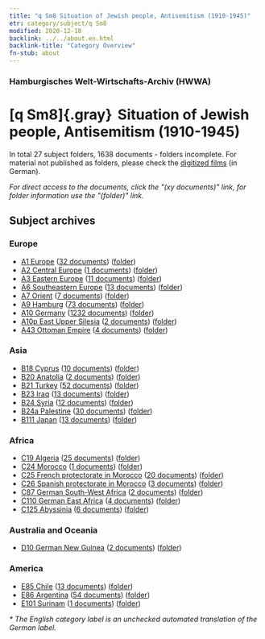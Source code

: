```yaml
---
title: "q Sm8 Situation of Jewish people, Antisemitism (1910-1945)"
etr: category/subject/q Sm8
modified: 2020-12-18
backlink: ../../about.en.html
backlink-title: "Category Overview"
fn-stub: about
---
```


### Hamburgisches Welt-Wirtschafts-Archiv (HWWA)
# [q Sm8]{.gray}&#8201; Situation of Jewish people, Antisemitism (1910-1945)&#160; 





In total 27 subject folders, 1638 documents - folders incomplete.
For material not published as folders, please check the [digitized films](/film/h1_sh) (in German).

_For direct access to the documents, click the "(xy documents)" link, for folder information use the "(folder)" link._

## Subject archives



### Europe

- [A1 Europe](../../../geo/about.en.html#A1) (<a href="https://dfg-viewer.de/show/?tx_dlf[id]=https://pm20.zbw.eu/mets/sh/1408xx/140892/1459xx/145952/public.mets.en.xml" target="_blank">32 documents</a>) ([folder](http://purl.org/pressemappe20/folder/sh/140892,145952))
- [A2 Central Europe](../../../geo/about.en.html#A2) (<a href="https://dfg-viewer.de/show/?tx_dlf[id]=https://pm20.zbw.eu/mets/sh/1408xx/140895/1459xx/145952/public.mets.en.xml" target="_blank">1 documents</a>) ([folder](http://purl.org/pressemappe20/folder/sh/140895,145952))
- [A3 Eastern Europe](../../../geo/about.en.html#A3) (<a href="https://dfg-viewer.de/show/?tx_dlf[id]=https://pm20.zbw.eu/mets/sh/1408xx/140896/1459xx/145952/public.mets.en.xml" target="_blank">11 documents</a>) ([folder](http://purl.org/pressemappe20/folder/sh/140896,145952))
- [A6 Southeastern Europe](../../../geo/about.en.html#A6) (<a href="https://dfg-viewer.de/show/?tx_dlf[id]=https://pm20.zbw.eu/mets/sh/1409xx/140900/1459xx/145952/public.mets.en.xml" target="_blank">13 documents</a>) ([folder](http://purl.org/pressemappe20/folder/sh/140900,145952))
- [A7 Orient](../../../geo/about.en.html#A7) (<a href="https://dfg-viewer.de/show/?tx_dlf[id]=https://pm20.zbw.eu/mets/sh/1409xx/140902/1459xx/145952/public.mets.en.xml" target="_blank">7 documents</a>) ([folder](http://purl.org/pressemappe20/folder/sh/140902,145952))
- [A9 Hamburg](../../../geo/about.en.html#A9) (<a href="https://dfg-viewer.de/show/?tx_dlf[id]=https://pm20.zbw.eu/mets/sh/1409xx/140905/1459xx/145952/public.mets.en.xml" target="_blank">73 documents</a>) ([folder](http://purl.org/pressemappe20/folder/sh/140905,145952))
- [A10 Germany](../../../geo/about.en.html#A10) (<a href="https://dfg-viewer.de/show/?tx_dlf[id]=https://pm20.zbw.eu/mets/sh/1261xx/126128/1459xx/145952/public.mets.en.xml" target="_blank">1232 documents</a>) ([folder](http://purl.org/pressemappe20/folder/sh/126128,145952))
- [A10p East Upper Silesia](../../../geo/about.en.html#A10p) (<a href="https://dfg-viewer.de/show/?tx_dlf[id]=https://pm20.zbw.eu/mets/sh/1409xx/140951/1459xx/145952/public.mets.en.xml" target="_blank">2 documents</a>) ([folder](http://purl.org/pressemappe20/folder/sh/140951,145952))
- [A43 Ottoman Empire](../../../geo/about.en.html#A43) (<a href="https://dfg-viewer.de/show/?tx_dlf[id]=https://pm20.zbw.eu/mets/sh/1410xx/141034/1459xx/145952/public.mets.en.xml" target="_blank">4 documents</a>) ([folder](http://purl.org/pressemappe20/folder/sh/141034,145952))

### Asia

- [B18 Cyprus](../../../geo/about.en.html#B18) (<a href="https://dfg-viewer.de/show/?tx_dlf[id]=https://pm20.zbw.eu/mets/sh/1410xx/141079/1459xx/145952/public.mets.en.xml" target="_blank">10 documents</a>) ([folder](http://purl.org/pressemappe20/folder/sh/141079,145952))
- [B20 Anatolia](../../../geo/about.en.html#B20) (<a href="https://dfg-viewer.de/show/?tx_dlf[id]=https://pm20.zbw.eu/mets/sh/1411xx/141108/1459xx/145952/public.mets.en.xml" target="_blank">2 documents</a>) ([folder](http://purl.org/pressemappe20/folder/sh/141108,145952))
- [B21 Turkey](../../../geo/about.en.html#B21) (<a href="https://dfg-viewer.de/show/?tx_dlf[id]=https://pm20.zbw.eu/mets/sh/1411xx/141111/1459xx/145952/public.mets.en.xml" target="_blank">52 documents</a>) ([folder](http://purl.org/pressemappe20/folder/sh/141111,145952))
- [B23 Iraq](../../../geo/about.en.html#B23) (<a href="https://dfg-viewer.de/show/?tx_dlf[id]=https://pm20.zbw.eu/mets/sh/1411xx/141113/1459xx/145952/public.mets.en.xml" target="_blank">13 documents</a>) ([folder](http://purl.org/pressemappe20/folder/sh/141113,145952))
- [B24 Syria](../../../geo/about.en.html#B24) (<a href="https://dfg-viewer.de/show/?tx_dlf[id]=https://pm20.zbw.eu/mets/sh/1411xx/141114/1459xx/145952/public.mets.en.xml" target="_blank">12 documents</a>) ([folder](http://purl.org/pressemappe20/folder/sh/141114,145952))
- [B24a Palestine](../../../geo/about.en.html#B24a) (<a href="https://dfg-viewer.de/show/?tx_dlf[id]=https://pm20.zbw.eu/mets/sh/1411xx/141115/1459xx/145952/public.mets.en.xml" target="_blank">30 documents</a>) ([folder](http://purl.org/pressemappe20/folder/sh/141115,145952))
- [B111 Japan](../../../geo/about.en.html#B111) (<a href="https://dfg-viewer.de/show/?tx_dlf[id]=https://pm20.zbw.eu/mets/sh/1412xx/141272/1459xx/145952/public.mets.en.xml" target="_blank">13 documents</a>) ([folder](http://purl.org/pressemappe20/folder/sh/141272,145952))

### Africa

- [C19 Algeria](../../../geo/about.en.html#C19) (<a href="https://dfg-viewer.de/show/?tx_dlf[id]=https://pm20.zbw.eu/mets/sh/1413xx/141354/1459xx/145952/public.mets.en.xml" target="_blank">25 documents</a>) ([folder](http://purl.org/pressemappe20/folder/sh/141354,145952))
- [C24 Morocco](../../../geo/about.en.html#C24) (<a href="https://dfg-viewer.de/show/?tx_dlf[id]=https://pm20.zbw.eu/mets/sh/1413xx/141356/1459xx/145952/public.mets.en.xml" target="_blank">1 documents</a>) ([folder](http://purl.org/pressemappe20/folder/sh/141356,145952))
- [C25 French protectorate in Morocco](../../../geo/about.en.html#C25) (<a href="https://dfg-viewer.de/show/?tx_dlf[id]=https://pm20.zbw.eu/mets/sh/1413xx/141358/1459xx/145952/public.mets.en.xml" target="_blank">20 documents</a>) ([folder](http://purl.org/pressemappe20/folder/sh/141358,145952))
- [C26 Spanish protectorate in Morocco](../../../geo/about.en.html#C26) (<a href="https://dfg-viewer.de/show/?tx_dlf[id]=https://pm20.zbw.eu/mets/sh/1413xx/141359/1459xx/145952/public.mets.en.xml" target="_blank">3 documents</a>) ([folder](http://purl.org/pressemappe20/folder/sh/141359,145952))
- [C87 German South-West Africa](../../../geo/about.en.html#C87) (<a href="https://dfg-viewer.de/show/?tx_dlf[id]=https://pm20.zbw.eu/mets/sh/1414xx/141450/1459xx/145952/public.mets.en.xml" target="_blank">2 documents</a>) ([folder](http://purl.org/pressemappe20/folder/sh/141450,145952))
- [C110 German East Africa](../../../geo/about.en.html#C110) (<a href="https://dfg-viewer.de/show/?tx_dlf[id]=https://pm20.zbw.eu/mets/sh/1414xx/141471/1459xx/145952/public.mets.en.xml" target="_blank">4 documents</a>) ([folder](http://purl.org/pressemappe20/folder/sh/141471,145952))
- [C125 Abyssinia](../../../geo/about.en.html#C125) (<a href="https://dfg-viewer.de/show/?tx_dlf[id]=https://pm20.zbw.eu/mets/sh/1414xx/141482/1459xx/145952/public.mets.en.xml" target="_blank">6 documents</a>) ([folder](http://purl.org/pressemappe20/folder/sh/141482,145952))

### Australia and Oceania

- [D10 German New Guinea](../../../geo/about.en.html#D10) (<a href="https://dfg-viewer.de/show/?tx_dlf[id]=https://pm20.zbw.eu/mets/sh/1416xx/141601/1459xx/145952/public.mets.en.xml" target="_blank">2 documents</a>) ([folder](http://purl.org/pressemappe20/folder/sh/141601,145952))

### America

- [E85 Chile](../../../geo/about.en.html#E85) (<a href="https://dfg-viewer.de/show/?tx_dlf[id]=https://pm20.zbw.eu/mets/sh/1416xx/141691/1459xx/145952/public.mets.en.xml" target="_blank">13 documents</a>) ([folder](http://purl.org/pressemappe20/folder/sh/141691,145952))
- [E86 Argentina](../../../geo/about.en.html#E86) (<a href="https://dfg-viewer.de/show/?tx_dlf[id]=https://pm20.zbw.eu/mets/sh/1416xx/141692/1459xx/145952/public.mets.en.xml" target="_blank">54 documents</a>) ([folder](http://purl.org/pressemappe20/folder/sh/141692,145952))
- [E101 Surinam](../../../geo/about.en.html#E101) (<a href="https://dfg-viewer.de/show/?tx_dlf[id]=https://pm20.zbw.eu/mets/sh/1416xx/141699/1459xx/145952/public.mets.en.xml" target="_blank">1 documents</a>) ([folder](http://purl.org/pressemappe20/folder/sh/141699,145952))


_* The English category label is an unchecked automated translation of the German label._

